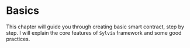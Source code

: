 # Basics

This chapter will guide you through creating basic smart contract, step by step.
I will explain the core features of `Sylvia` framework and some good practices.
